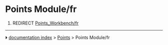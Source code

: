 # Points Module/fr
1.  REDIRECT [Points_Workbench/fr](Points_Workbench/fr.md)



---
⏵ [documentation index](../README.md) > [Points](Points_Workbench.md) > Points Module/fr
